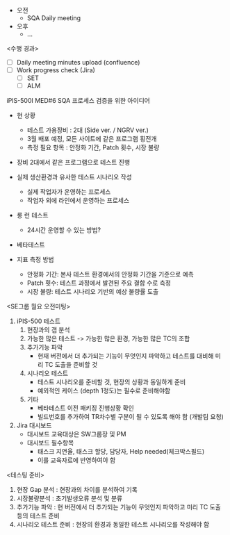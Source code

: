- 오전
	- SQA Daily meeting
- 오후
	- ...

<수행 경과>
- [ ] Daily meeting minutes upload (confluence)
- [ ] Work progress check (Jira)
	- [ ] SET
	- [ ] ALM

iPIS-500I MED#6 SQA 프로세스 검증을 위한 아이디어
- 현 상황
	- 테스트 가용장비 : 2대 (Side ver. / NGRV ver.)
	- 3월 배포 예정, 모든 사이트에 같은 프로그램 횡전개
	- 측정 필요 항목 : 안정화 기간, Patch 횟수, 시장 불량
- 장비 2대에서 같은 프로그램으로 테스트 진행
- 실제 생산환경과 유사한 테스트 시나리오 작성
	- 실제 작업자가 운영하는 프로세스
	- 작업자 외에 라인에서 운영하는 프로세스
- 롱 런 테스트
	- 24시간 운영할 수 있는 방법?

- 베타테스트

- 지표 측정 방법
	- 안정화 기간: 본사 테스트 환경에서의 안정화 기간을 기준으로 예측
	- Patch 횟수: 테스트 과정에서 발견된 주요 결함 수로 측정
	- 시장 불량: 테스트 시나리오 기반의 예상 불량률 도출

<SE그룹 월요 오전미팅>
1. iPIS-500 테스트
	1. 현장과의 갭 분석
	2. 가능한 많은 테스트 -> 가능한 많은 환경, 가능한 많은 TC의 조합
	3. 추가기능 파악
		- 현재 버전에서 더 추가되는 기능이 무엇인지 파악하고 테스트를 대비해 미리 TC 도출을 준비할 것
	4. 시나리오 테스트
		- 테스트 시나리오를 준비할 것, 현장의 상황과 동일하게 준비
		- 예외적인 케이스 (depth 1정도)는 필수로 준비해야함
	5. 기타
		- 베타테스트 이전 패키징 진행상황 확인
		- 빌드번호를 추가하여 TR차수별 구분이 될 수 있도록 해야 함 (개발팀 요청)
2. Jira 대시보드
	- 대시보드 교육대상은 SW그룹장 및 PM
	- 대시보드 필수항목
		- 태스크 지연율, 태스크 할당, 담당자, Help needed(체크박스필드)
		- 이를 교육자료에 반영하여야 함

<테스팅 준비>
1. 현장 Gap 분석 : 현장과의 차이를 분석하여 기록
2. 시장불량분석 : 초기발생오류 분석 및 분류
3. 추가기능 파악 : 현 버전에서 더 추가되는 기능이 무엇인지 파악하고 미리 TC 도출 등의 테스트 준비
4. 시나리오 테스트 준비 : 현장의 환경과 동일한 테스트 시나리오를 작성해야 함